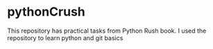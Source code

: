 # pythonCrush
This repository has  practical tasks from Python Rush book. I used the repository to learn python and git basics
